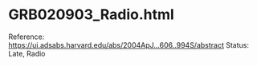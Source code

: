# GRB020903_Radio.html

Reference: https://ui.adsabs.harvard.edu/abs/2004ApJ...606..994S/abstract
Status: Late, Radio